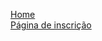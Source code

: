 <a href="https://sigeuni.vercel.app/" target="_blank">Home</a> <br/>
<a href="https://sigeuni.vercel.app/inscricao" target="_blank">Página de inscrição</a>
